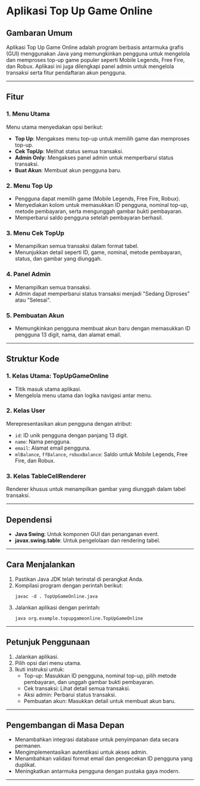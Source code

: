 # Aplikasi Top Up Game Online

## Gambaran Umum
Aplikasi Top Up Game Online adalah program berbasis antarmuka grafis (GUI) menggunakan Java yang memungkinkan pengguna untuk mengelola dan memproses top-up game populer seperti Mobile Legends, Free Fire, dan Robux. Aplikasi ini juga dilengkapi panel admin untuk mengelola transaksi serta fitur pendaftaran akun pengguna.

---

## Fitur
### 1. **Menu Utama**
Menu utama menyediakan opsi berikut:
- **Top Up**: Mengakses menu top-up untuk memilih game dan memproses top-up.
- **Cek TopUp**: Melihat status semua transaksi.
- **Admin Only**: Mengakses panel admin untuk memperbarui status transaksi.
- **Buat Akun**: Membuat akun pengguna baru.

### 2. **Menu Top Up**
- Pengguna dapat memilih game (Mobile Legends, Free Fire, Robux).
- Menyediakan kolom untuk memasukkan ID pengguna, nominal top-up, metode pembayaran, serta mengunggah gambar bukti pembayaran.
- Memperbarui saldo pengguna setelah pembayaran berhasil.

### 3. **Menu Cek TopUp**
- Menampilkan semua transaksi dalam format tabel.
- Menunjukkan detail seperti ID, game, nominal, metode pembayaran, status, dan gambar yang diunggah.

### 4. **Panel Admin**
- Menampilkan semua transaksi.
- Admin dapat memperbarui status transaksi menjadi "Sedang Diproses" atau "Selesai".

### 5. **Pembuatan Akun**
- Memungkinkan pengguna membuat akun baru dengan memasukkan ID pengguna 13 digit, nama, dan alamat email.

---

## Struktur Kode
### 1. **Kelas Utama: TopUpGameOnline**
- Titik masuk utama aplikasi.
- Mengelola menu utama dan logika navigasi antar menu.

### 2. **Kelas User**
Merepresentasikan akun pengguna dengan atribut:
- `id`: ID unik pengguna dengan panjang 13 digit.
- `name`: Nama pengguna.
- `email`: Alamat email pengguna.
- `mlBalance`, `ffBalance`, `robuxBalance`: Saldo untuk Mobile Legends, Free Fire, dan Robux.

### 3. **Kelas TableCellRenderer**
Renderer khusus untuk menampilkan gambar yang diunggah dalam tabel transaksi.

---

## Dependensi
- **Java Swing**: Untuk komponen GUI dan penanganan event.
- **javax.swing.table**: Untuk pengelolaan dan rendering tabel.

---

## Cara Menjalankan
1. Pastikan Java JDK telah terinstal di perangkat Anda.
2. Kompilasi program dengan perintah berikut:
   ```
   javac -d . TopUpGameOnline.java
   ```
3. Jalankan aplikasi dengan perintah:
   ```
   java org.example.topupgameonline.TopUpGameOnline
   ```

---

## Petunjuk Penggunaan
1. Jalankan aplikasi.
2. Pilih opsi dari menu utama.
3. Ikuti instruksi untuk:
   - Top-up: Masukkan ID pengguna, nominal top-up, pilih metode pembayaran, dan unggah gambar bukti pembayaran.
   - Cek transaksi: Lihat detail semua transaksi.
   - Aksi admin: Perbarui status transaksi.
   - Pembuatan akun: Masukkan detail untuk membuat akun baru.

---

## Pengembangan di Masa Depan
- Menambahkan integrasi database untuk penyimpanan data secara permanen.
- Mengimplementasikan autentikasi untuk akses admin.
- Menambahkan validasi format email dan pengecekan ID pengguna yang duplikat.
- Meningkatkan antarmuka pengguna dengan pustaka gaya modern.

---

